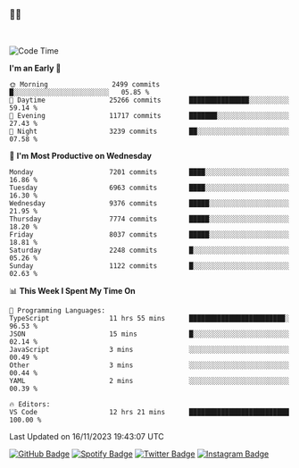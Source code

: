 ### 🤙🍺

<!-- <a href="https://github-readme-stats.vercel.app/api?username=hzak2xx&count_private=true&show_icons=true&theme=dracula">
  <img align="center" src="https://github-readme-stats.vercel.app/api?username=hzak2xx&count_private=true&show_icons=true&theme=dracula" />
</a>
</br> -->
</br>

<!--START_SECTION:waka-->
![Code Time](http://img.shields.io/badge/Code%20Time-2%2C906%20hrs%2046%20mins-blue)

**I'm an Early 🐤** 

```text
🌞 Morning                2499 commits        █░░░░░░░░░░░░░░░░░░░░░░░░   05.85 % 
🌆 Daytime                25266 commits       ███████████████░░░░░░░░░░   59.14 % 
🌃 Evening                11717 commits       ███████░░░░░░░░░░░░░░░░░░   27.43 % 
🌙 Night                  3239 commits        ██░░░░░░░░░░░░░░░░░░░░░░░   07.58 % 
```
📅 **I'm Most Productive on Wednesday** 

```text
Monday                   7201 commits        ████░░░░░░░░░░░░░░░░░░░░░   16.86 % 
Tuesday                  6963 commits        ████░░░░░░░░░░░░░░░░░░░░░   16.30 % 
Wednesday                9376 commits        █████░░░░░░░░░░░░░░░░░░░░   21.95 % 
Thursday                 7774 commits        █████░░░░░░░░░░░░░░░░░░░░   18.20 % 
Friday                   8037 commits        █████░░░░░░░░░░░░░░░░░░░░   18.81 % 
Saturday                 2248 commits        █░░░░░░░░░░░░░░░░░░░░░░░░   05.26 % 
Sunday                   1122 commits        █░░░░░░░░░░░░░░░░░░░░░░░░   02.63 % 
```


📊 **This Week I Spent My Time On** 

```text
💬 Programming Languages: 
TypeScript               11 hrs 55 mins      ████████████████████████░   96.53 % 
JSON                     15 mins             █░░░░░░░░░░░░░░░░░░░░░░░░   02.14 % 
JavaScript               3 mins              ░░░░░░░░░░░░░░░░░░░░░░░░░   00.49 % 
Other                    3 mins              ░░░░░░░░░░░░░░░░░░░░░░░░░   00.44 % 
YAML                     2 mins              ░░░░░░░░░░░░░░░░░░░░░░░░░   00.39 % 

🔥 Editors: 
VS Code                  12 hrs 21 mins      █████████████████████████   100.00 % 
```


 Last Updated on 16/11/2023 19:43:07 UTC
<!--END_SECTION:waka-->

[![GitHub Badge](https://img.shields.io/badge/GitHub-100000?style=for-the-badge&logo=github&logoColor=white)](https://github.com/hzak2xx)
[![Spotify Badge](https://img.shields.io/badge/Spotify-1ED760?&style=for-the-badge&logo=spotify&logoColor=white)](https://open.spotify.com/user/uf90s6sbbh75a1mt44clkhkvf)
[![Twitter Badge](https://img.shields.io/badge/Twitter-1DA1F2?style=for-the-badge&logo=twitter&logoColor=white)](https://twitter.com/hzak2xx)
[![Instagram Badge](https://img.shields.io/badge/Instagram-E4405F?style=for-the-badge&logo=instagram&logoColor=white)](https://www.instagram.com/hzak2xx/)
